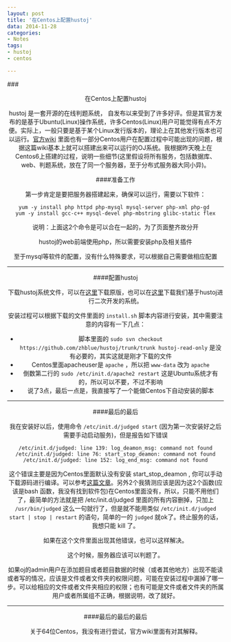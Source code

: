 ```yaml
---
layout: post
title: '在Centos上配置hustoj'
data: 2014-11-28
categories:
- Notes
tags:
- hustoj
- centos

---
```


###<center>在Centos上配置hustoj</cetner>

hustoj 是一套开源的在线判题系统， 自发布以来受到了许多好评。但是其官方发布的是基于Ubuntu(Linux)操作系统，许多Centos(Linux)用户可能觉得有点不方便。实际上，一般只要是基于某个Linux发行版本的，理论上在其他发行版本也可以运行。[官方wiki](https://github.com/zhblue/hustoj/wiki) 里面也有一部分Centos用户在配置过程中可能出现的问题，根据这篇wiki基本上就可以搭建出来可以运行的OJ系统。我根据昨天晚上在Centos6上搭建的过程，说明一些细节(这里假设将所有服务，包括数据库、web、判题系统，放在了同一个服务器，至于分布式服务器大同小异)。


####准备工作

第一步肯定是要把服务器搭建起来，确保可以运行，需要以下软件：

	yum -y install php httpd php-mysql mysql-server php-xml php-gd 
	yum -y install gcc-c++ mysql-devel php-mbstring glibc-static flex

说明：上面这2个命令是可以合在一起的，为了页面整齐故分开

hustoj的web前端使用php，所以需要安装php及相关插件

至于mysql等软件的配置，没有什么特殊要求，可以根据自己需要做相应配置

---

####配置hustoj

下载hustoj系统文件，可以在[这里](https://github.com/zhblue/hustoj)下载原版，也可以在[这里](https://github.com/angela0/zzuliacm)下载我们基于hustoj进行二次开发的系统。

安装过程可以根据下载的文件里面的 `install.sh` 脚本内容进行安装，其中需要注意的内容有一下几点：

- 脚本里面的 `sudo svn checkout https://github.com/zhblue/hustoj/trunk/trunk hustoj-read-only` 是没有必要的，其实这就是刚才下载的文件
- Centos里面apacheuser是 `apache` ，所以把 `www-data` 改为 `apache`
- 倒数第二行的 `sudo /etc/init.d/apache2 restart` 这是Ubuntu系统才有的，所以可以不要，不过不影响
- 说了3点，最后一点是，我直接写了一个能做Centos下自动安装的脚本

---

####最后的最后

我在安装好以后，使用命令 `/etc/init.d/judged start` (因为第一次安装好之后需要手动启动服务)，但是报告如下错误
	
	/etc/init.d/judged: line 139: log_deamon_msg: command not found
	/etc/init.d/judged: line 76: start_stop_deamon: command not found
	/etc/init.d/judged: line 152: log_end_msg: command not found

这个错误主要是因为Centos里面默认没有安装 start_stop_deamon , 你可以手动下载源码进行编译。可以参考[这篇文章](http://blog.chinaunix.net/uid-24856020-id-3388594.html)。另外2个我猜测应该是因为这2个函数(应该是bash 函数，我没有找到软件包)在Centos里面没有，所以，只能不用他们了，最简单的方法就是把 /etc/init.d/judged 里面的所有内容删掉，只加上 `/usr/bin/judged` 这么一句就行了，但是就不能用类似 `/etc/init.d/judged start | stop | restart` 的语句，简单的一的 `judged` 就ok了。终止服务的话，我想只能 kill 了。

如果在这个文件里面出现其他错误，也可以这样解决。

这个时候，服务器应该可以判题了。

如果oj的admin用户在添加题目或者题目数据的时候（或者其他地方）出现不能读或者写的情况，应该是文件或者文件夹的权限问题，可能在安装过程中漏掉了哪一步。可以给相应的文件或者文件夹相应的权限；也有可能是文件或者文件夹的所属用户或者所属组不正确，根据说明，改了就好。

---

####最后的最后的最后

关于64位Centos，我没有进行尝试，官方wiki里面有对其解释。
